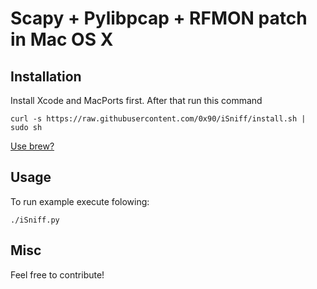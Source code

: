 # Scapy + Pylibpcap + RFMON patch in Mac OS X

## Installation

Install Xcode and MacPorts first. After that run this command

```
curl -s https://raw.githubusercontent.com/0x90/iSniff/install.sh | sudo sh
```

[Use brew?](http://www.cqure.net/wp/2014/04/scapy-with-wifi-monitor-rfmon-mode-on-os-x/)

## Usage

To run example execute folowing:
```
./iSniff.py
```

## Misc

Feel free to contribute!